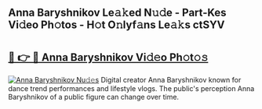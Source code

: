 ## Anna Baryshnikov Le𝚊𝚔ed N𝚞𝚍e - Part-Kes Vi𝚍eo Ph𝚘tos - H𝚘t O𝚗lyf𝚊ns Le𝚊𝚔s ctSYV

# <h2><a href="http://hf65bx.feru.top/?c=Anna+Baryshnikov">🔗 👉 🔴 Anna Baryshnikov Vi𝚍𝚎o Ph𝚘t𝚘𝚜</a></h2>

[![Anna Baryshnikov Nu𝚍𝚎s](https://i.imgur.com/0TWrTi3.gif)](http://hf65bx.feru.top/?c=Anna+Baryshnikov)
Digital creator Anna Baryshnikov known for dance trend performances and lifestyle vlogs. The public's perception Anna Baryshnikov of a public figure can change over time. 
